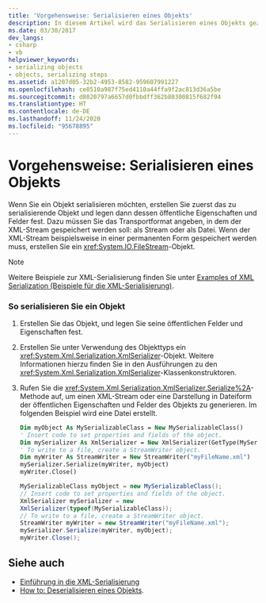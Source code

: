 ```yaml
---
title: 'Vorgehensweise: Serialisieren eines Objekts'
description: In diesem Artikel wird das Serialisieren eines Objekts gezeigt. Wählen Sie ein Transportformat aus, in dem der XML-Stream entweder als Stream oder Datei gespeichert werden soll.
ms.date: 03/30/2017
dev_langs:
- csharp
- vb
helpviewer_keywords:
- serializing objects
- objects, serializing steps
ms.assetid: a1207d05-32b2-4953-8582-959607991227
ms.openlocfilehash: ce8510a987f75ed4110a44ffa9f2ac813d36a5be
ms.sourcegitcommit: d8020797a6657d0fbbdff362b80300815f682f94
ms.translationtype: HT
ms.contentlocale: de-DE
ms.lasthandoff: 11/24/2020
ms.locfileid: "95678895"
---
```

# <a name="how-to-serialize-an-object"></a>Vorgehensweise: Serialisieren eines Objekts

Wenn Sie ein Objekt serialisieren möchten, erstellen Sie zuerst das zu serialisierende Objekt und legen dann dessen öffentliche Eigenschaften und Felder fest. Dazu müssen Sie das Transportformat angeben, in dem der XML-Stream gespeichert werden soll: als Stream oder als Datei. Wenn der XML-Stream beispielsweise in einer permanenten Form gespeichert werden muss, erstellen Sie ein <xref:System.IO.FileStream>-Objekt.  
  
> [!NOTE]
> Weitere Beispiele zur XML-Serialisierung finden Sie unter [Examples of XML Serialization (Beispiele für die XML-Serialisierung)](examples-of-xml-serialization.md).  
  
### <a name="to-serialize-an-object"></a>So serialisieren Sie ein Objekt  
  
1. Erstellen Sie das Objekt, und legen Sie seine öffentlichen Felder und Eigenschaften fest.  
  
2. Erstellen Sie unter Verwendung des Objekttyps ein <xref:System.Xml.Serialization.XmlSerializer>-Objekt. Weitere Informationen hierzu finden Sie in den Ausführungen zu den <xref:System.Xml.Serialization.XmlSerializer>-Klassenkonstruktoren.  
  
3. Rufen Sie die <xref:System.Xml.Serialization.XmlSerializer.Serialize%2A>-Methode auf, um einen XML-Stream oder eine Darstellung in Dateiform der öffentlichen Eigenschaften und Felder des Objekts zu generieren. Im folgenden Beispiel wird eine Datei erstellt.  
  
    ```vb  
    Dim myObject As MySerializableClass = New MySerializableClass()  
    ' Insert code to set properties and fields of the object.  
    Dim mySerializer As XmlSerializer = New XmlSerializer(GetType(MySerializableClass))  
    ' To write to a file, create a StreamWriter object.  
    Dim myWriter As StreamWriter = New StreamWriter("myFileName.xml")  
    mySerializer.Serialize(myWriter, myObject)  
    myWriter.Close()  
    ```  
  
    ```csharp  
    MySerializableClass myObject = new MySerializableClass();  
    // Insert code to set properties and fields of the object.  
    XmlSerializer mySerializer = new
    XmlSerializer(typeof(MySerializableClass));  
    // To write to a file, create a StreamWriter object.  
    StreamWriter myWriter = new StreamWriter("myFileName.xml");  
    mySerializer.Serialize(myWriter, myObject);  
    myWriter.Close();  
    ```  
  
## <a name="see-also"></a>Siehe auch

- [Einführung in die XML-Serialisierung](introducing-xml-serialization.md)
- [How to: Deserialisieren eines Objekts](how-to-deserialize-an-object.md).
